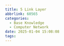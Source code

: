 ```yaml
---
title: 5 Link Layer
abbrlink: 60565
categories:
  - Base Knowledge
  - Computer Network
date: 2025-01-04 15:08:08
tags:
---
```

